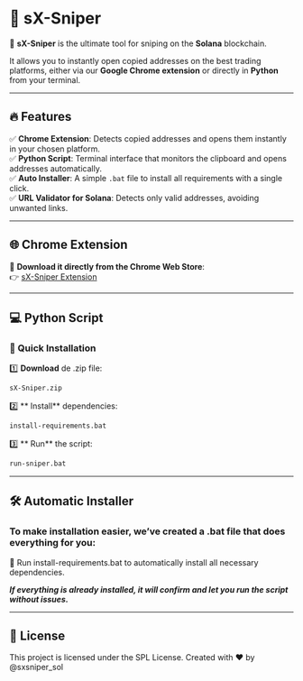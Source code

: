 # 🎯 sX-Sniper

🚀 **sX-Sniper** is the ultimate tool for sniping on the **Solana** blockchain.  

It allows you to instantly open copied addresses on the best trading platforms, either via our **Google Chrome extension** or directly in **Python** from your terminal.

---

## 🔥 Features

✅ **Chrome Extension**: Detects copied addresses and opens them instantly in your chosen platform.  
✅ **Python Script**: Terminal interface that monitors the clipboard and opens addresses automatically.  
✅ **Auto Installer**: A simple `.bat` file to install all requirements with a single click.  
✅ **URL Validator for Solana**: Detects only valid addresses, avoiding unwanted links.  

---

## 🌐 Chrome Extension

🔹 **Download it directly from the Chrome Web Store**:  
👉 [sX-Sniper Extension](https://chromewebstore.google.com/detail/sx-sniper/doinhgafoahkknaejiaccalhdffdfcjd)  

---

## 💻 Python Script

### 🚀 Quick Installation

1️⃣ **Download**  de .zip file: 
```bash
sX-Sniper.zip
```
2️⃣ ** Install** dependencies:
```bash
install-requirements.bat
```
3️⃣ ** Run** the script:
```bash
run-sniper.bat
```
---
## 🛠 Automatic Installer

### To make installation easier, we’ve created a .bat file that does everything for you:

🔹 Run install-requirements.bat to automatically install all necessary dependencies.

**_If everything is already installed, it will confirm and let you run the script without issues._**

---

## 📜 License

This project is licensed under the SPL License.
Created with ❤️ by @sxsniper_sol

